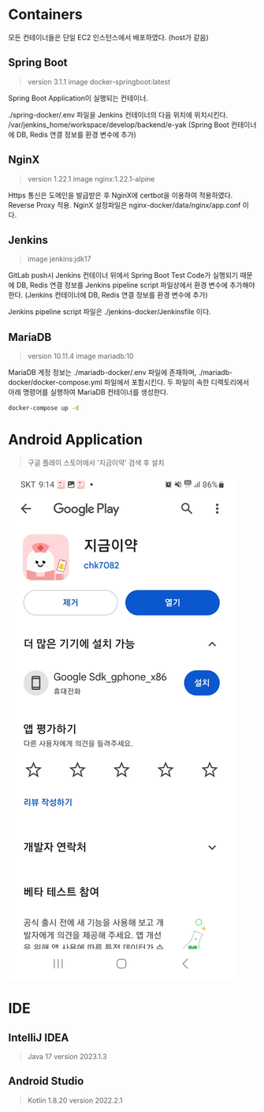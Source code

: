 # Containers
모든 컨테이너들은 단일 EC2 인스턴스에서 배포하였다. (host가 같음)

## Spring Boot
> version 3.1.1
> image docker-springboot:latest

Spring Boot Application이 실행되는 컨테이너.

./spring-docker/.env 파일을 Jenkins 컨테이너의 다음 위치에  위치시킨다. /var/jenkins_home/workspace/develop/backend/e-yak 
(Spring Boot 컨테이너에 DB, Redis 연결 정보를 환경 변수에 추가)

## NginX
> version 1.22.1
> image nginx:1.22.1-alpine

Https 통신은 도메인을 발급받은 후 NginX에 certbot을 이용하여 적용하였다. Reverse Proxy 적용. NginX 설정파일은 nginx-docker/data/nginx/app.conf 이다.

## Jenkins
> image jenkins:jdk17

GitLab push시 Jenkins 컨테이너 위에서 Spring Boot Test Code가 실행되기 때문에 DB, Redis 연결 정보를 Jenkins pipeline script 파일상에서 환경 변수에 추가해야 한다.
(Jenkins 컨테이너에 DB, Redis 연결 정보를 환경 변수에 추가)

Jenkins pipeline script 파일은 ./jenkins-docker/Jenkinsfile 이다.

## MariaDB
> version 10.11.4
> image mariadb:10

MariaDB 계정 정보는 ./mariadb-docker/.env 파일에 존재하며, ./mariadb-docker/docker-compose.yml 파일에서 포함시킨다.
두 파일이 속한 디렉토리에서 아래 명령어를 실행하여 MariaDB 컨테이너를 생성한다.

```sh
docker-compose up -d
```

# Android Application
>구글 플레이 스토어에서 '지금이약' 검색 후 설치
> 
![구글 플레이 스토어 지금이약](play-store.jpg)

# IDE
## IntelliJ IDEA
>Java 17
>version 2023.1.3

## Android Studio
>Kotlin 1.8.20
>version 2022.2.1